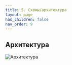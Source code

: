 ```yaml
---
title: 5. Схемы/архитектура
layout: page
has_children: false
nav_order: 9
---
```

## Архитектура
![Архитектура](/highload-itemshop/assets/images/fullscheme.png)

